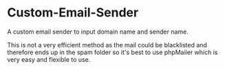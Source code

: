 # Custom-Email-Sender
A custom email sender to input domain name and sender name.

This is not a very efficient method as the mail could be blacklisted and therefore ends up in the spam folder so it's best to use phpMailer which is very easy and flexible to use.
